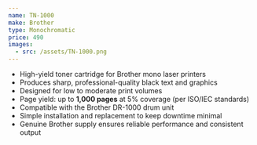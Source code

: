 ```yaml
---
name: TN-1000
make: Brother
type: Monochromatic
price: 490
images:
  - src: /assets/TN-1000.png
---
```


* High-yield toner cartridge for Brother mono laser printers
* Produces sharp, professional-quality black text and graphics
* Designed for low to moderate print volumes
* Page yield: up to **1,000 pages** at 5% coverage (per ISO/IEC standards)
* Compatible with the Brother DR-1000 drum unit
* Simple installation and replacement to keep downtime minimal
* Genuine Brother supply ensures reliable performance and consistent output
